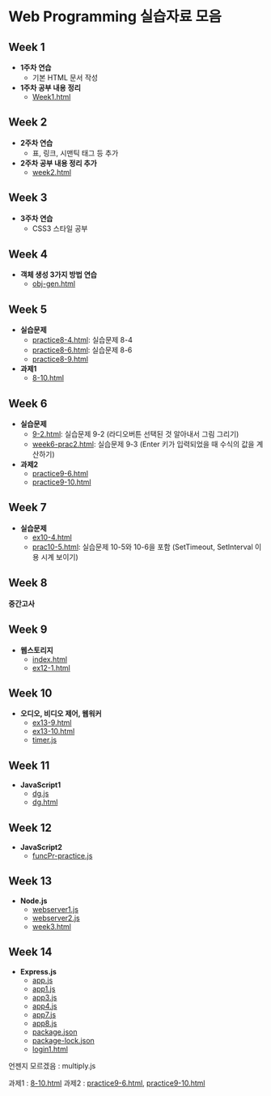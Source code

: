 # Web Programming 실습자료 모음

## Week 1
- **1주차 연습**
  - 기본 HTML 문서 작성
- **1주차 공부 내용 정리**
  - [Week1.html](Week1.html)

## Week 2
- **2주차 연습**
  - 표, 링크, 시맨틱 태그 등 추가
- **2주차 공부 내용 정리 추가**
  - [week2.html](week2.html)

## Week 3
- **3주차 연습**
  - CSS3 스타일 공부

## Week 4
- **객체 생성 3가지 방법 연습**
  - [obj-gen.html](obj-gen.html)
    
## Week 5
- **실습문제**
  - [practice8-4.html](practice8-4.html): 실습문제 8-4
  - [practice8-6.html](practice8-6.html): 실습문제 8-6
  - [practice8-9.html](practice8-9.html)
- **과제1**
  - [8-10.html](8-10.html)

## Week 6
- **실습문제**
  - [9-2.html](9-2.html): 실습문제 9-2 (라디오버튼 선택된 것 알아내서 그림 그리기)
  - [week6-prac2.html](week6-prac2.html): 실습문제 9-3 (Enter 키가 입력되었을 때 수식의 값을 계산하기)
- **과제2**
  - [practice9-6.html](practice9-6.html)
  - [practice9-10.html](practice9-10.html)

## Week 7
- **실습문제**
  - [ex10-4.html](ex10-4.html)
  - [prac10-5.html](prac10-5.html): 실습문제 10-5와 10-6을 포함 (SetTimeout, SetInterval 이용 시계 보이기)
 
## Week 8
 **중간고사**
 
## Week 9
- **웹스토리지**
  - [index.html](index.html)
  - [ex12-1.html](ex12-1.html)
  

## Week 10
- **오디오, 비디오 제어, 웹워커**
  - [ex13-9.html](ex13-9.html)
  - [ex13-10.html](ex13-10.html)
  - [timer.js](timer.js)

## Week 11
- **JavaScript1**
  - [dg.js](dg.js)
  - [dg.html](dg.html)
  
## Week 12
- **JavaScript2**
  - [funcPr-practice.js](funcPr-practice.js)

## Week 13
- **Node.js**
  - [webserver1.js](webserver1.js)
  - [webserver2.js](webserver2.js)
  - [week3.html](week3.html)

## Week 14
- **Express.js**
  - [app.js](app.js)
  - [app1.js](app1.js)
  - [app3.js](app3.js)
  - [app4.js](app4.js)
  - [app7.js](app7.js)
  - [app8.js](app8.js)
  - [package.json](package.json)
  - [package-lock.json](package-lock.json)
  - [login1.html](login1.html)


언젠지 모르겠음 : 
multiply.js

과제1 : [8-10.html](8-10.html)
과제2 : [practice9-6.html](practice9-6.html), [practice9-10.html](practice9-10.html)
